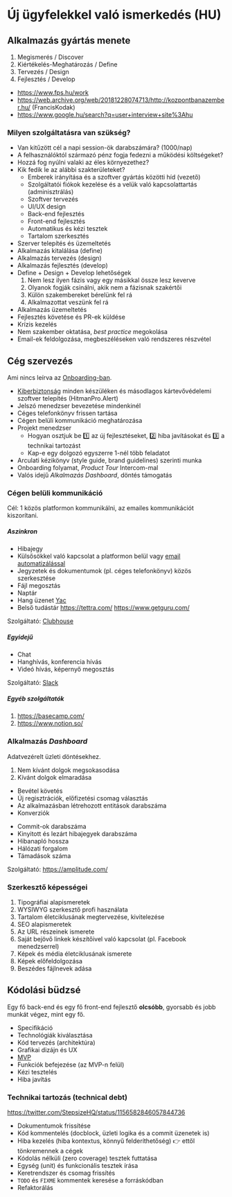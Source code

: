 # Új ügyfelekkel való ismerkedés (HU)

## Alkalmazás gyártás menete

1. Megismerés / Discover
1. Kiértékelés-Meghatározás / Define
1. Tervezés / Design
1. Fejlesztés / Develop

- https://www.fps.hu/work
- https://web.archive.org/web/20181228074713/http://kozpontbanazember.hu/ (FrancisKodak)
- https://www.google.hu/search?q=user+interview+site%3Ahu

### Milyen szolgáltatásra van szükség?

- Van kitűzött cél a napi session-ök darabszámára? (1000/nap)
- A felhasználóktól származó pénz fogja fedezni a működési költségeket?
- Hozzá fog nyúlni valaki az éles környezethez?
- Kik fedik le az alábbi szakterületeket?
  - Emberek irányítása és a szoftver gyártás közötti híd (vezető)
  - Szolgáltatói fiókok kezelése és a velük való kapcsolattartás (adminisztrálás)
  - Szoftver tervezés
  - UI/UX design
  - Back-end fejlesztés
  - Front-end fejlesztés
  - Automatikus és kézi tesztek
  - Tartalom szerkesztés
- Szerver telepítés és üzemeltetés
- Alkalmazás kitalálása (define)
- Alkalmazás tervezés (design)
- Alkalmazás fejlesztés (develop)
- Define + Design + Develop lehetőségek
  1. Nem lesz ilyen fázis vagy egy másikkal össze lesz keverve
  1. Olyanok fogják csinálni, akik nem a fázisnak szakértői
  1. Külön szakembereket bérelünk fel rá
  1. Alkalmazottat veszünk fel rá
- Alkalmazás üzemeltetés
- Fejlesztés követése és PR-ek küldése
- Krízis kezelés
- Nem szakember oktatása, _best practice_ megokolása
- Email-ek feldolgozása, megbeszéléseken való rendszeres részvétel


## Cég szervezés

Ami nincs leírva az [Onboarding-ban](/Onboarding.md).

- [Kiberbiztonság](/Onboarding.md#cyber-security) minden készüléken
  és másodlagos kártevővédelemi szoftver telepítés (HitmanPro.Alert)
- Jelszó menedzser bevezetése mindenkinél
- Céges telefonkönyv frissen tartása
- Cégen belüli kommunikáció meghatározása
- Projekt menedzser
  - Hogyan osztjuk be :one: az új fejlesztéseket, :two: hiba javításokat és :three: a technikai tartozást
  - Kap-e egy dolgozó egyszerre 1-nél több feladatot
- Arculati kézikönyv (style guide, brand guidelines) szerinti munka
- Onboarding folyamat, _Product Tour_ Intercom-mal
- Valós idejű _Alkalmazás Dashboard_, döntés támogatás

### Cégen belüli kommunikáció

Cél: 1 közös platformon kommunikálni, az emailes kommunikációt kiszorítani.

##### Aszinkron

- Hibajegy
- Külsősökkel való kapcsolat a platformon belül
  vagy [email automatizálással](https://help.clubhouse.io/hc/en-us/articles/206093065-Setting-Up-Zapier-Integrations)
- Jegyzetek és dokumentumok (pl. céges telefonkönyv) közös szerkesztése
- Fájl megosztás
- Naptár
- Hang üzenet [Yac](https://www.yac.com/)
- Belső tudástár https://tettra.com/ https://www.getguru.com/

Szolgáltató: [Clubhouse](https://clubhouse.io/)

##### Egyidejű

- Chat
- Hanghívás, konferencia hívás
- Videó hívás, képernyő megosztás

Szolgáltató: [Slack](https://slack.com/)

##### Egyéb szolgáltatók

1. https://basecamp.com/
1. https://www.notion.so/


### Alkalmazás _Dashboard_

Adatvezérelt üzleti döntésekhez.

1. Nem kívánt dolgok megsokasodása
1. Kívánt dolgok elmaradása

- Bevétel követés
- Új regisztrációk, előfizetési csomag választás
- Az alkalmazásban létrehozott entitások darabszáma
- Konverziók

* Commit-ok darabszáma
* Kinyitott és lezárt hibajegyek darabszáma
* Hibanapló hossza
* Hálózati forgalom
* Támadások száma

Szolgáltató: https://amplitude.com/


### Szerkesztő képességei

1. Tipográfiai alapismeretek
1. WYSIWYG szerkesztő profi használata
1. Tartalom életciklusának megtervezése, kivitelezése
1. SEO alapismeretek
1. Az URL részeinek ismerete
1. Saját bejövő linkek készítőivel való kapcsolat (pl. Facebook menedzserrel)
1. Képek és média életciklusának ismerete
1. Képek előfeldolgozása
1. Beszédes fájlnevek adása


## Kódolási büdzsé

Egy fő back-end és egy fő front-end fejlesztő
**olcsóbb**, gyorsabb és jobb munkát végez, mint egy fő.

- Specifikáció
- Technológiák kiválasztása
- Kód tervezés (architektúra)
- Grafikai dizájn és UX
- [MVP](https://en.wikipedia.org/wiki/Minimum_viable_product)
- Funkciók befejezése (az MVP-n felül)
- Kézi tesztelés
- Hiba javítás


### Technikai tartozás (technical debt)

https://twitter.com/StepsizeHQ/status/1156582846057844736

- Dokumentumok frissítése
- Kód kommentelés (docblock, üzleti logika és a commit üzenetek is)
- Hiba kezelés (hiba kontextus, könnyű felderíthetőség) :point_right: ettől tönkremennek a cégek
- Kódolás nélküli (zero coverage) tesztek futtatása
- Egység (unit) és funkcionális tesztek írása
- Keretrendszer és csomag frissítés
- `TODO` és `FIXME` kommentek keresése a forráskódban
- Refaktorálás

